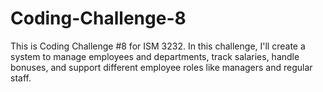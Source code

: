 # Coding-Challenge-8
This is Coding Challenge #8 for ISM 3232. In this challenge, I'll create a system to manage employees and departments, track salaries, handle bonuses, and support different employee roles like managers and regular staff.
